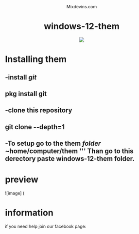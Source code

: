 <div align="center">
<bgcolour>Mixdevins.com<textcolour>

# windows-12-them

  <img
    src="https://github.com/Amitgorkido7870/windows-365.Arach-x64/assets/163947988/1a394b22-c6f4-4f1a-899d-020d8970a736style=for-the-badge">
  </div>
  
  # Installing them
  
  -install *git*
  ---
  pkg install git
  ---
  
  -clone this repository
  ---
  git clone --depth=1 
  ---
  -To setup go to the them *folder* ~home/computer/them
  '''
  Than go to this derectory paste windows-12-them folder.
  ---
   # preview
   
   ![image] (
   
   # information
   
   if you need help join our facebook page: 